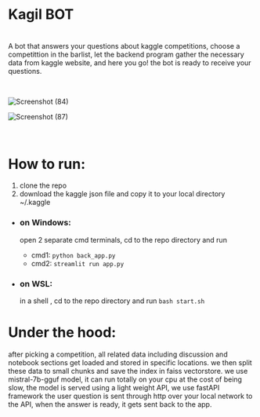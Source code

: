 # Kagil BOT
# 
A bot that answers your questions about kaggle competitions, choose a competittion in the barlist, let the backend program gather the necessary data from kaggle website, and here you go! the bot is ready to receive your questions.

<br style=“line-height:10;”> 

![Screenshot (84)](https://github.com/kaoutaar/KaggleBOT/assets/51215027/09618c90-4c2d-4d02-bdf6-cd37e6150260)

![Screenshot (87)](https://github.com/kaoutaar/KaggleBOT/assets/51215027/0b85ff7f-57de-415d-9d87-09f6cf75dbfa)

<br style=“line-height:10;”> 

# How to run:
1. clone the repo
2. download the kaggle json file and copy it to your local directory ~/.kaggle
* ### on Windows:
  open 2 separate cmd terminals, cd to the repo directory and run
  * cmd1: ``` python back_app.py ```
  * cmd2: ``` streamlit run app.py ```
 
* ### on WSL:
  in a shell , cd to the repo directory and run  ``` bash start.sh ```

# Under the hood:

after picking a competition, all related data including discussion and notebook sections get loaded and stored in specific locations.
we then split these data to small chunks and save the index in faiss vectorstore.
we use mistral-7b-gguf model, it can run totally on your cpu at the cost of being slow, the model is served using a light weight API, we use fastAPI framework
the user question is sent through http over your local network to the API, when the answer is ready, it gets sent back to the app.

